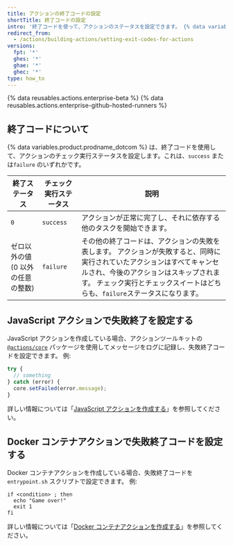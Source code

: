```yaml
---
title: アクションの終了コードの設定
shortTitle: 終了コードの設定
intro: '終了コードを使って、アクションのステータスを設定できます。 {% data variables.product.prodname_dotcom %}は、パスした、あるいは失敗したアクションを示すステータスを表示します。'
redirect_from:
  - /actions/building-actions/setting-exit-codes-for-actions
versions:
  fpt: '*'
  ghes: '*'
  ghae: '*'
  ghec: '*'
type: how_to
---
```


{% data reusables.actions.enterprise-beta %}
{% data reusables.actions.enterprise-github-hosted-runners %}

## 終了コードについて

{% data variables.product.prodname_dotcom %} は、終了コードを使用して、アクションのチェック実行ステータスを設定します。これは、`success` または`failure` のいずれかです。

| 終了ステータス             | チェック実行ステータス | 説明                                                                                                                            |
| ------------------- | ----------- | ----------------------------------------------------------------------------------------------------------------------------- |
| `0`                 | `success`   | アクションが正常に完了し、それに依存する他のタスクを開始できます。                                                                                             |
| ゼロ以外の値 (0 以外の任意の整数) | `failure`   | その他の終了コードは、アクションの失敗を表します。 アクションが失敗すると、同時に実行されていたアクションはすべてキャンセルされ、今後のアクションはスキップされます。 チェック実行とチェックスイートはどちらも、`failure`ステータスになります。 |

## JavaScript アクションで失敗終了を設定する

JavaScript アクションを作成している場合、アクションツールキットの [`@actions/core`](https://github.com/actions/toolkit/tree/main/packages/core) パッケージを使用してメッセージをログに記録し、失敗終了コードを設定できます。 例:

```javascript
try {
  // something
} catch (error) {
  core.setFailed(error.message);
}
```

詳しい情報については「[JavaScript アクションを作成する](/articles/creating-a-javascript-action)」を参照してください。

## Docker コンテナアクションで失敗終了コードを設定する

Docker コンテナアクションを作成している場合、失敗終了コードを `entrypoint.sh` スクリプトで設定できます。 例:

```
if <condition> ; then
  echo "Game over!"
  exit 1
fi
```

詳しい情報については「[Docker コンテナアクションを作成する](/articles/creating-a-docker-container-action)」を参照してください。
